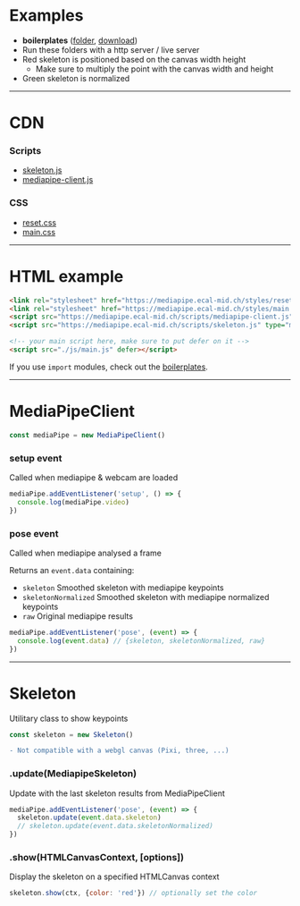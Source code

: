 # Examples
- **boilerplates** ([folder](https://github.com/ecal-mid/musee-de-la-main-2022/tree/main/boilerplates), [download](https://minhaskamal.github.io/DownGit/#/home?url=https://github.com/ecal-mid/musee-de-la-main-2022/tree/ab0cc4e719028b10271c9a9e64da92c29c767b86/boilerplates))
- Run these folders with a http server / live server
- Red skeleton is positioned based on the canvas width height
  - Make sure to multiply the point with the canvas width and height
- Green skeleton is normalized
---
# CDN
### Scripts
- [skeleton.js](https://mediapipe.ecal-mid.ch/scripts/skeleton.js)
- [mediapipe-client.js](https://mediapipe.ecal-mid.ch/scripts/mediapipe-client.js)

### CSS
- [reset.css](https://mediapipe.ecal-mid.ch/styles/reset.css)
- [main.css](https://mediapipe.ecal-mid.ch/styles/main.css)

---
# HTML example
```html
<link rel="stylesheet" href="https://mediapipe.ecal-mid.ch/styles/reset.css">
<link rel="stylesheet" href="https://mediapipe.ecal-mid.ch/styles/main.css">
<script src="https://mediapipe.ecal-mid.ch/scripts/mediapipe-client.js" type="module"></script>
<script src="https://mediapipe.ecal-mid.ch/scripts/skeleton.js" type="module"></script>

<!-- your main script here, make sure to put defer on it -->
<script src="./js/main.js" defer></script>
```
If you use `import` modules, check out the [boilerplates](#Examples).

---
# MediaPipeClient
```javascript
const mediaPipe = new MediaPipeClient()
```
### setup event
Called when mediapipe & webcam are loaded
```javascript
mediaPipe.addEventListener('setup', () => {
  console.log(mediaPipe.video)
})
```
### pose event
Called when mediapipe analysed a frame

Returns an `event.data` containing:
- `skeleton` Smoothed skeleton with mediapipe keypoints
- `skeletonNormalized` Smoothed skeleton with mediapipe normalized keypoints
- `raw` Original mediapipe results

```javascript
mediaPipe.addEventListener('pose', (event) => {
  console.log(event.data) // {skeleton, skeletonNormalized, raw}
})
```

---
# Skeleton
Utilitary class to show keypoints
```javascript
const skeleton = new Skeleton()
```
```diff
- Not compatible with a webgl canvas (Pixi, three, ...)
```
### .update(MediapipeSkeleton)
Update with the last skeleton results from MediaPipeClient
```javascript
mediaPipe.addEventListener('pose', (event) => {
  skeleton.update(event.data.skeleton)
  // skeleton.update(event.data.skeletonNormalized)
})
```
### .show(HTMLCanvasContext, \[options\])
Display the skeleton on a specified HTMLCanvas context
```javascript
skeleton.show(ctx, {color: 'red'}) // optionally set the color
```
